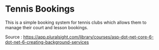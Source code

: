 # Tennis Bookings

This is a simple booking system for tennis clubs which allows them to manage their court and lesson bookings.

Source : https://app.pluralsight.com/library/courses/asp-dot-net-core-6-dot-net-6-creating-background-services
